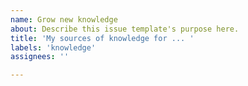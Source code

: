 ```yaml
---
name: Grow new knowledge
about: Describe this issue template's purpose here.
title: 'My sources of knowledge for ... '
labels: 'knowledge'
assignees: ''

---
```



